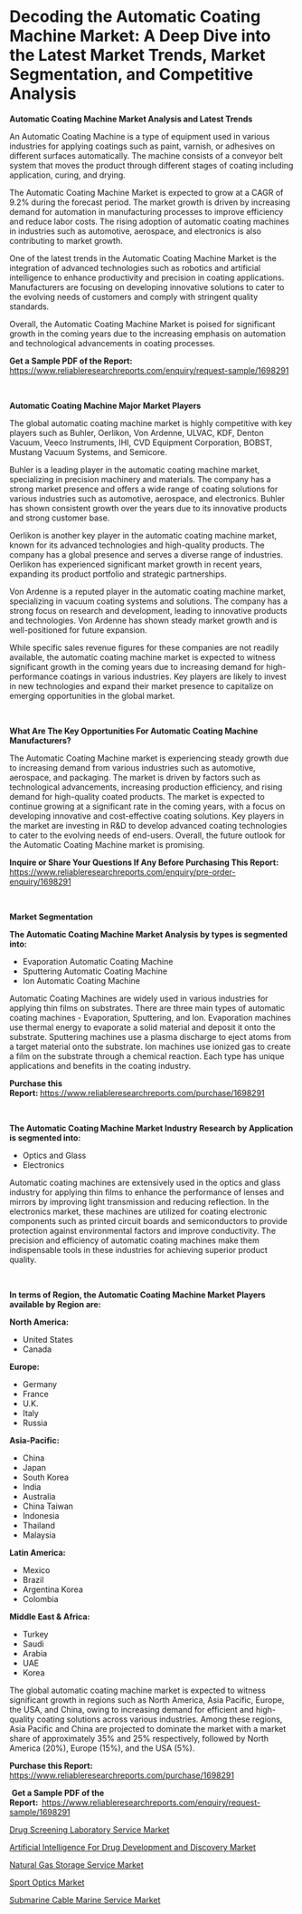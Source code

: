 <p><h1>Decoding the Automatic Coating Machine Market: A Deep Dive into the Latest Market Trends, Market Segmentation, and Competitive Analysis</h1></p><p><strong>Automatic Coating Machine Market Analysis and Latest Trends</strong></p>
<p><p>An Automatic Coating Machine is a type of equipment used in various industries for applying coatings such as paint, varnish, or adhesives on different surfaces automatically. The machine consists of a conveyor belt system that moves the product through different stages of coating including application, curing, and drying.</p><p>The Automatic Coating Machine Market is expected to grow at a CAGR of 9.2% during the forecast period. The market growth is driven by increasing demand for automation in manufacturing processes to improve efficiency and reduce labor costs. The rising adoption of automatic coating machines in industries such as automotive, aerospace, and electronics is also contributing to market growth.</p><p>One of the latest trends in the Automatic Coating Machine Market is the integration of advanced technologies such as robotics and artificial intelligence to enhance productivity and precision in coating applications. Manufacturers are focusing on developing innovative solutions to cater to the evolving needs of customers and comply with stringent quality standards.</p><p>Overall, the Automatic Coating Machine Market is poised for significant growth in the coming years due to the increasing emphasis on automation and technological advancements in coating processes.</p></p>
<p><strong>Get a Sample PDF of the Report:&nbsp;</strong> <a href="https://www.reliableresearchreports.com/enquiry/request-sample/1698291">https://www.reliableresearchreports.com/enquiry/request-sample/1698291</a></p>
<p>&nbsp;</p>
<p><strong>Automatic Coating Machine Major Market Players</strong></p>
<p><p>The global automatic coating machine market is highly competitive with key players such as Buhler, Oerlikon, Von Ardenne, ULVAC, KDF, Denton Vacuum, Veeco Instruments, IHI, CVD Equipment Corporation, BOBST, Mustang Vacuum Systems, and Semicore.</p><p>Buhler is a leading player in the automatic coating machine market, specializing in precision machinery and materials. The company has a strong market presence and offers a wide range of coating solutions for various industries such as automotive, aerospace, and electronics. Buhler has shown consistent growth over the years due to its innovative products and strong customer base.</p><p>Oerlikon is another key player in the automatic coating machine market, known for its advanced technologies and high-quality products. The company has a global presence and serves a diverse range of industries. Oerlikon has experienced significant market growth in recent years, expanding its product portfolio and strategic partnerships.</p><p>Von Ardenne is a reputed player in the automatic coating machine market, specializing in vacuum coating systems and solutions. The company has a strong focus on research and development, leading to innovative products and technologies. Von Ardenne has shown steady market growth and is well-positioned for future expansion.</p><p>While specific sales revenue figures for these companies are not readily available, the automatic coating machine market is expected to witness significant growth in the coming years due to increasing demand for high-performance coatings in various industries. Key players are likely to invest in new technologies and expand their market presence to capitalize on emerging opportunities in the global market.</p></p>
<p>&nbsp;</p>
<p><strong>What Are The Key Opportunities For Automatic Coating Machine Manufacturers?</strong></p>
<p><p>The Automatic Coating Machine market is experiencing steady growth due to increasing demand from various industries such as automotive, aerospace, and packaging. The market is driven by factors such as technological advancements, increasing production efficiency, and rising demand for high-quality coated products. The market is expected to continue growing at a significant rate in the coming years, with a focus on developing innovative and cost-effective coating solutions. Key players in the market are investing in R&D to develop advanced coating technologies to cater to the evolving needs of end-users. Overall, the future outlook for the Automatic Coating Machine market is promising.</p></p>
<p><strong>Inquire or Share Your Questions If Any Before Purchasing This Report:</strong> <a href="https://www.reliableresearchreports.com/enquiry/pre-order-enquiry/1698291">https://www.reliableresearchreports.com/enquiry/pre-order-enquiry/1698291</a></p>
<p>&nbsp;</p>
<p><strong>Market Segmentation</strong></p>
<p><strong>The Automatic Coating Machine Market Analysis by types is segmented into:</strong></p>
<p><ul><li>Evaporation Automatic Coating Machine</li><li>Sputtering Automatic Coating Machine</li><li>Ion Automatic Coating Machine</li></ul></p>
<p><p>Automatic Coating Machines are widely used in various industries for applying thin films on substrates. There are three main types of automatic coating machines - Evaporation, Sputtering, and Ion. Evaporation machines use thermal energy to evaporate a solid material and deposit it onto the substrate. Sputtering machines use a plasma discharge to eject atoms from a target material onto the substrate. Ion machines use ionized gas to create a film on the substrate through a chemical reaction. Each type has unique applications and benefits in the coating industry.</p></p>
<p><strong>Purchase this Report:&nbsp;</strong><a href="https://www.reliableresearchreports.com/purchase/1698291">https://www.reliableresearchreports.com/purchase/1698291</a></p>
<p>&nbsp;</p>
<p><strong>The Automatic Coating Machine Market Industry Research by Application is segmented into:</strong></p>
<p><ul><li>Optics and Glass</li><li>Electronics</li></ul></p>
<p><p>Automatic coating machines are extensively used in the optics and glass industry for applying thin films to enhance the performance of lenses and mirrors by improving light transmission and reducing reflection. In the electronics market, these machines are utilized for coating electronic components such as printed circuit boards and semiconductors to provide protection against environmental factors and improve conductivity. The precision and efficiency of automatic coating machines make them indispensable tools in these industries for achieving superior product quality.</p></p>
<p>&nbsp;</p>
<p><strong>In terms of Region, the Automatic Coating Machine Market Players available by Region are:</strong></p>
<p>
    <p> <strong> North America: </strong>
        <ul>
            <li>United States</li>
            <li>Canada</li>
        </ul>
        </p> 
    <p> <strong> Europe: </strong>
        <ul>
            <li>Germany</li>
            <li>France</li>
            <li>U.K.</li>
            <li>Italy</li>
            <li>Russia</li>
        </ul>
        </p> 
    <p> <strong> Asia-Pacific: </strong>
        <ul>
            <li>China</li>
            <li>Japan</li>
            <li>South Korea</li>
            <li>India</li>
            <li>Australia</li>
            <li>China Taiwan</li>
            <li>Indonesia</li>
            <li>Thailand</li>
            <li>Malaysia</li>
        </ul>
        </p> 
    <p> <strong> Latin America: </strong>
        <ul>
            <li>Mexico</li>
            <li>Brazil</li>
            <li>Argentina Korea</li>
            <li>Colombia</li>
        </ul>
        </p> 
    <p> <strong> Middle East & Africa: </strong>
        <ul>
            <li>Turkey</li>
            <li>Saudi</li>
            <li>Arabia</li>
            <li>UAE</li>
            <li>Korea</li>
        </ul>
    </p>
    </p>
<p><p>The global automatic coating machine market is expected to witness significant growth in regions such as North America, Asia Pacific, Europe, the USA, and China, owing to increasing demand for efficient and high-quality coating solutions across various industries. Among these regions, Asia Pacific and China are projected to dominate the market with a market share of approximately 35% and 25% respectively, followed by North America (20%), Europe (15%), and the USA (5%).</p></p>
<p><strong>Purchase this Report: </strong><a href="https://www.reliableresearchreports.com/purchase/1698291">https://www.reliableresearchreports.com/purchase/1698291</a></p>
<p>&nbsp;<strong>Get a Sample PDF of the Report:&nbsp;&nbsp;</strong><a href="https://www.reliableresearchreports.com/enquiry/request-sample/1698291">https://www.reliableresearchreports.com/enquiry/request-sample/1698291</a></p>
<p><strong></strong></p>
<p><p><a href="https://medium.com/@edenkrajcik/drug-screening-laboratory-service-market-outlook-industry-overview-and-forecast-2024-to-2031-7ea65e20cb6f">Drug Screening Laboratory Service Market</a></p><p><a href="https://medium.com/@edenkrajcik/artificial-intelligence-for-drug-development-and-discovery-market-report-reveals-the-latest-trends-a9803df470cd">Artificial Intelligence For Drug Development and Discovery Market</a></p><p><a href="https://medium.com/@edenkrajcik/natural-gas-storage-service-nbsp-market-focuses-on-market-share-size-and-projected-forecast-till-4151afb6e46a">Natural Gas Storage Service Market</a></p><p><a href="https://medium.com/@bonniehoppe2023/sport-optics-market-furnishes-information-on-market-share-market-trends-and-market-growth-f01512006923">Sport Optics Market</a></p><p><a href="https://medium.com/@edenkrajcik/submarine-cable-marine-service-market-insights-into-market-cagr-market-trends-and-growth-c45f791fe09e">Submarine Cable Marine Service Market</a></p></p>